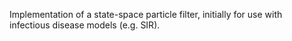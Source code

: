 Implementation of a state-space particle filter, initially for use with infectious disease models (e.g. SIR).
